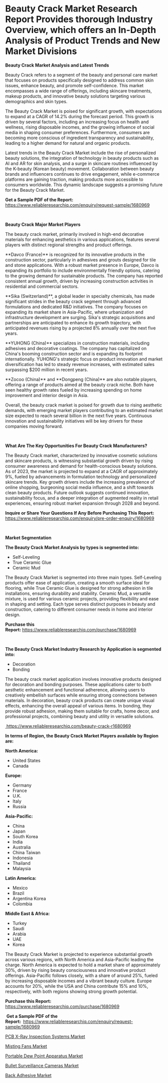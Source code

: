 <p><h1>Beauty Crack Market Research Report Provides thorough Industry Overview, which offers an In-Depth Analysis of Product Trends and New Market Divisions</h1></p><p><strong>Beauty Crack Market Analysis and Latest Trends</strong></p>
<p><p>Beauty Crack refers to a segment of the beauty and personal care market that focuses on products specifically designed to address common skin issues, enhance beauty, and promote self-confidence. This market encompasses a wide range of offerings, including skincare treatments, makeup products, and innovative beauty solutions targeting various demographics and skin types.</p><p>The Beauty Crack Market is poised for significant growth, with expectations to expand at a CAGR of 14.2% during the forecast period. This growth is driven by several factors, including an increasing focus on health and wellness, rising disposable incomes, and the growing influence of social media in shaping consumer preferences. Furthermore, consumers are becoming more conscious of ingredient transparency and sustainability, leading to a higher demand for natural and organic products.</p><p>Latest trends in the Beauty Crack Market include the rise of personalized beauty solutions, the integration of technology in beauty products such as AI and AR for skin analysis, and a surge in skincare routines influenced by the K-beauty (Korean beauty) movement. Collaboration between beauty brands and influencers continues to drive engagement, while e-commerce platforms are gaining traction, making products more accessible to consumers worldwide. This dynamic landscape suggests a promising future for the Beauty Crack Market.</p></p>
<p><strong>Get a Sample PDF of the Report:&nbsp;</strong> <a href="https://www.reliableresearchiq.com/enquiry/request-sample/1680969?utm_campaign=1260&utm_medium=2&utm_source=Github&utm_content=ia&utm_term=04102024&utm_id=beauty-crack">https://www.reliableresearchiq.com/enquiry/request-sample/1680969</a></p>
<p>&nbsp;</p>
<p><strong>Beauty Crack Major Market Players</strong></p>
<p><p>The beauty crack market, primarily involved in high-end decorative materials for enhancing aesthetics in various applications, features several players with distinct regional strengths and product offerings.</p><p>**Davco (France)** is recognized for its innovative products in the construction sector, particularly in adhesives and grouts designed for tile and stone applications. With a robust market presence in Europe, Davco is expanding its portfolio to include environmentally friendly options, catering to the growing demand for sustainable products. The company has reported consistent annual growth, driven by increasing construction activities in residential and commercial sectors.</p><p>**Sika (Switzerland)**, a global leader in specialty chemicals, has made significant strides in the beauty crack segment through advanced formulations and dedicated R&D initiatives. The company focuses on expanding its market share in Asia-Pacific, where urbanization and infrastructure development are surging. Sika's strategic acquisitions and partnerships are anticipated to enhance its growth trajectory, with anticipated revenues rising by a projected 8% annually over the next five years.</p><p>**YUHONG (China)** specializes in construction materials, including adhesives and decorative coatings. The company has capitalized on China's booming construction sector and is expanding its footprint internationally. YUHONG's strategic focus on product innovation and market diversification has led to steady revenue increases, with estimated sales surpassing $200 million in recent years.</p><p>**Zocoo (China)** and **Dongpeng (China)** are also notable players, offering a range of products aimed at the beauty crack niche. Both have seen healthy growth rates fueled by increasing spending on home improvement and interior design in Asia.</p><p>Overall, the beauty crack market is poised for growth due to rising aesthetic demands, with emerging market players contributing to an estimated market size expected to reach several billion in the next five years. Continuous innovation and sustainability initiatives will be key drivers for these companies moving forward.</p></p>
<p>&nbsp;</p>
<p><strong>What Are The Key Opportunities For Beauty Crack Manufacturers?</strong></p>
<p><p>The Beauty Crack market, characterized by innovative cosmetic solutions and skincare products, is witnessing substantial growth driven by rising consumer awareness and demand for health-conscious beauty solutions. As of 2023, the market is projected to expand at a CAGR of approximately 9%, fueled by advancements in formulation technology and personalized skincare trends. Key growth drivers include the increasing prevalence of online shopping, burgeoning social media influence, and a shift towards clean beauty products. Future outlook suggests continued innovation, sustainability focus, and a deeper integration of augmented reality in retail experiences, ensuring robust market expansion through 2028 and beyond.</p></p>
<p><strong>Inquire or Share Your Questions If Any Before Purchasing This Report:</strong> <a href="https://www.reliableresearchiq.com/enquiry/pre-order-enquiry/1680969?utm_campaign=1260&utm_medium=2&utm_source=Github&utm_content=ia&utm_term=04102024&utm_id=beauty-crack">https://www.reliableresearchiq.com/enquiry/pre-order-enquiry/1680969</a></p>
<p>&nbsp;</p>
<p><strong>Market Segmentation</strong></p>
<p><strong>The Beauty Crack Market Analysis by types is segmented into:</strong></p>
<p><ul><li>Self-Leveling</li><li>True Ceramic Glue</li><li>Ceramic Mud</li></ul></p>
<p><p>The Beauty Crack Market is segmented into three main types. Self-Leveling products offer ease of application, creating a smooth surface ideal for flooring, while True Ceramic Glue is designed for strong adhesion in tile installations, ensuring durability and stability. Ceramic Mud, a versatile mixture, is used for various ceramic projects, providing flexibility and ease in shaping and setting. Each type serves distinct purposes in beauty and construction, catering to different consumer needs in home and interior design.</p></p>
<p><strong>Purchase this Report:&nbsp;</strong><a href="https://www.reliableresearchiq.com/purchase/1680969?utm_campaign=1260&utm_medium=2&utm_source=Github&utm_content=ia&utm_term=04102024&utm_id=beauty-crack">https://www.reliableresearchiq.com/purchase/1680969</a></p>
<p>&nbsp;</p>
<p><strong>The Beauty Crack Market Industry Research by Application is segmented into:</strong></p>
<p><ul><li>Decoration</li><li>Bonding</li></ul></p>
<p><p>The beauty crack market application involves innovative products designed for decoration and bonding purposes. These applications cater to both aesthetic enhancement and functional adherence, allowing users to creatively embellish surfaces while ensuring strong connections between materials. In decoration, beauty crack products can create unique visual effects, enhancing the overall appeal of various items. In bonding, they provide robust adhesion, making them suitable for crafts, home decor, and professional projects, combining beauty and utility in versatile solutions.</p></p>
<p><a href="https://www.reliableresearchiq.com/beauty-crack-r1680969?utm_campaign=1260&utm_medium=2&utm_source=Github&utm_content=ia&utm_term=04102024&utm_id=beauty-crack">&nbsp;https://www.reliableresearchiq.com/beauty-crack-r1680969</a></p>
<p><strong>In terms of Region, the Beauty Crack Market Players available by Region are:</strong></p>
<p>
    <p> <strong> North America: </strong>
        <ul>
            <li>United States</li>
            <li>Canada</li>
        </ul>
        </p> 
    <p> <strong> Europe: </strong>
        <ul>
            <li>Germany</li>
            <li>France</li>
            <li>U.K.</li>
            <li>Italy</li>
            <li>Russia</li>
        </ul>
        </p> 
    <p> <strong> Asia-Pacific: </strong>
        <ul>
            <li>China</li>
            <li>Japan</li>
            <li>South Korea</li>
            <li>India</li>
            <li>Australia</li>
            <li>China Taiwan</li>
            <li>Indonesia</li>
            <li>Thailand</li>
            <li>Malaysia</li>
        </ul>
        </p> 
    <p> <strong> Latin America: </strong>
        <ul>
            <li>Mexico</li>
            <li>Brazil</li>
            <li>Argentina Korea</li>
            <li>Colombia</li>
        </ul>
        </p> 
    <p> <strong> Middle East & Africa: </strong>
        <ul>
            <li>Turkey</li>
            <li>Saudi</li>
            <li>Arabia</li>
            <li>UAE</li>
            <li>Korea</li>
        </ul>
    </p>
    </p>
<p><p>The Beauty Crack Market is projected to experience substantial growth across various regions, with North America and Asia-Pacific leading the charge. North America is expected to hold a market share of approximately 30%, driven by rising beauty consciousness and innovative product offerings. Asia-Pacific follows closely, with a share of around 25%, fueled by increasing disposable incomes and a vibrant beauty culture. Europe accounts for 20%, while the USA and China contribute 15% and 10%, respectively, with both regions showing strong growth potential.</p></p>
<p><strong>Purchase this Report: </strong><a href="https://www.reliableresearchiq.com/purchase/1680969?utm_campaign=1260&utm_medium=2&utm_source=Github&utm_content=ia&utm_term=04102024&utm_id=beauty-crack">https://www.reliableresearchiq.com/purchase/1680969</a></p>
<p>&nbsp;<strong>Get a Sample PDF of the Report:&nbsp;&nbsp;</strong><a href="https://www.reliableresearchiq.com/enquiry/request-sample/1680969?utm_campaign=1260&utm_medium=2&utm_source=Github&utm_content=ia&utm_term=04102024&utm_id=beauty-crack">https://www.reliableresearchiq.com/enquiry/request-sample/1680969</a></p>
<p><strong></strong></p>
<p><p><a href="https://issuu.com/reportprime-2/docs/pcb-x-ray-inspection-systems-market_fc5446960f394d?utm_campaign=1260&utm_medium=2&utm_source=Github&utm_content=ia&utm_term=04102024&utm_id=beauty-crack">PCB X-Ray Inspection Systems Market</a></p><p><a href="https://www.linkedin.com/pulse/misting-fans-revenue-growth-report-2024-2031-mkt-nova-3pwhe?utm_campaign=1260&utm_medium=2&utm_source=Github&utm_content=ia&utm_term=04102024&utm_id=beauty-crack">Misting Fans Market</a></p><p><a href="https://issuu.com/reportprime-2/docs/portable-dew-point-apparatus-market_b6e025b845d64b?utm_campaign=1260&utm_medium=2&utm_source=Github&utm_content=ia&utm_term=04102024&utm_id=beauty-crack">Portable Dew Point Apparatus Market</a></p><p><a href="https://www.linkedin.com/pulse/bullet-surveillance-cameras-market-evolution-global-trends-regional-dsjoe?utm_campaign=1260&utm_medium=2&utm_source=Github&utm_content=ia&utm_term=04102024&utm_id=beauty-crack">Bullet Surveillance Cameras Market</a></p><p><a href="https://github.com/AdeaKodra585/Market-Research-Report-List-1/blob/main/back-adhesive-market.md?utm_campaign=1260&utm_medium=2&utm_source=Github&utm_content=ia&utm_term=04102024&utm_id=beauty-crack">Back Adhesive Market</a></p></p>